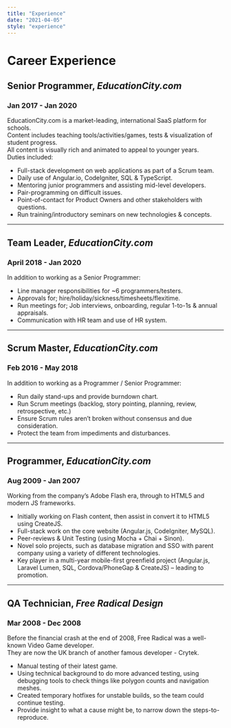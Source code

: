 ```yaml
---
title: "Experience"
date: "2021-04-05"
style: "experience"
---
```

# Career Experience

## **Senior Programmer**, *EducationCity.com*
### Jan 2017 - Jan 2020
EducationCity.com is a market-leading, international SaaS platform for schools.  
Content includes teaching tools/activities/games, tests & visualization of student progress.  
All content is visually rich and animated to appeal to younger years.  
Duties included:
* Full-stack development on web applications as part of a Scrum team. 
* Daily use of Angular.io, CodeIgniter, SQL & TypeScript.
* Mentoring junior programmers and assisting mid-level developers.
* Pair-programming on difficult issues.
* Point-of-contact for Product Owners and other stakeholders with questions.
* Run training/introductory seminars on new technologies & concepts.

---

## **Team Leader**, *EducationCity.com*
### April 2018 - Jan 2020
In addition to working as a Senior Programmer:
* Line manager responsibilities for ~6 programmers/testers.
* Approvals for; hire/holiday/sickness/timesheets/flexitime.
* Run meetings for; Job interviews, onboarding, regular 1-to-1s & annual appraisals.
* Communication with HR team and use of HR system.

---

## **Scrum Master**, *EducationCity.com*
### Feb 2016 - May 2018
In addition to working as a Programmer / Senior Programmer:
* Run daily stand-ups and provide burndown chart.
* Run Scrum meetings (backlog, story pointing, planning, review, retrospective, etc.)
* Ensure Scrum rules aren’t broken without consensus and due consideration.
* Protect the team from impediments and disturbances.

---

## **Programmer**, *EducationCity.com*
### Aug 2009 - Jan 2007
Working from the company’s Adobe Flash era, through to HTML5 and modern JS frameworks.
* Initially working on Flash content, then assist in convert it to HTML5 using CreateJS.
* Full-stack work on the core website (Angular.js, CodeIgniter, MySQL).
* Peer-reviews & Unit Testing (using Mocha + Chai + Sinon).
* Novel solo projects, such as database migration and SSO with parent company using a variety of different technologies.
* Key player in a multi-year mobile-first greenfield project (Angular.js, Laravel Lumen, SQL, Cordova/PhoneGap & CreateJS) – leading to promotion.

---

## **QA Technician**, *Free Radical Design*
### Mar 2008 - Dec 2008
Before the financial crash at the end of 2008, Free Radical was a well-known Video Game developer.  
They are now the UK branch of another famous developer - Crytek.
* Manual testing of their latest game.
* Using technical background to do more advanced testing, using debugging tools to check things like polygon counts and navigation meshes.
* Created temporary hotfixes for unstable builds, so the team could continue testing.
* Provide insight to what a cause might be, to narrow down the steps-to-reproduce.

